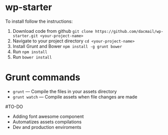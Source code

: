 # wp-starter

To install follow the instructions:

1. Download code from github `git clone https://github.com/dacmail/wp-starter.git <your-project-name>`
1. Navigate to your project directory `cd <your-project-name>`
2. Install Grunt and Bower `npm install -g grunt bower`
3. Run `npm install`
4. Run `bower install`

# Grunt commands

* `grunt` — Compile the files in your assets directory
* `grunt watch` — Compile assets when file changes are made

#TO-DO

* Adding font awesome component
* Automatizes assets compilations
* Dev and production enviroments
